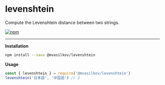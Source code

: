 levenshtein
===

Compute the Levenshtein distance between two strings.

[![npm][npm-image]][npm-url]

---

**Installation**

```sh
npm install --save @mvasilkov/levenshtein
```

**Usage**

```js
const { levenshtein } = require('@mvasilkov/levenshtein')
levenshtein('日本語', '中国語') // 2
```

[npm-image]: https://img.shields.io/npm/v/@mvasilkov/levenshtein.svg?style=flat-square
[npm-url]: https://www.npmjs.com/package/@mvasilkov/levenshtein
